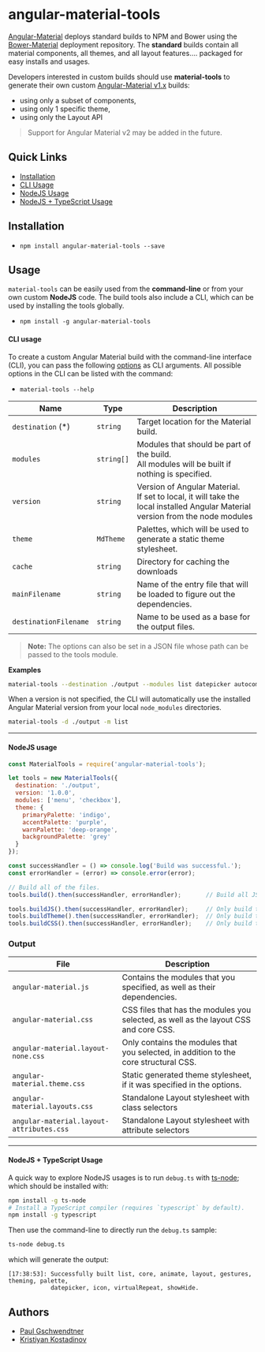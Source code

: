 # angular-material-tools

[Angular-Material](http://github.com/angular/material) deploys standard builds to NPM and Bower using the [Bower-Material](http://github.com/angular/bower-material) deployment repository. The **standard** builds contain all material components, all themes, and all layout features.... packaged for easy installs and usages.

Developers interested in custom builds should use **material-tools** to generate their own custom [Angular-Material v1.x](http://github.com/angular/material) builds:

*  using only a subset of components, 
*  using only 1 specific theme, 
*  using only the Layout API

> Support for Angular Material v2 may be added in the future.

## Quick Links
- [Installation](#installation)
- [CLI Usage](#cli-usage)
- [NodeJS Usage](#nodejs-usage)
- [NodeJS + TypeScript Usage](#ts-usage)

## Installation

- `npm install angular-material-tools --save`

## Usage

`material-tools` can be easily used from the **command-line** or from your own custom **NodeJS** code. The build tools also include a CLI, which can be used by installing the tools globally.
- `npm install -g angular-material-tools`

#### CLI usage


To create a custom Angular Material build with the command-line interface (CLI), you can pass the following [options](#options) as CLI arguments. All possible options in the CLI can be listed with the command:

  - `material-tools --help`

|          Name           |    Type    |                             Description                                    |
| ----------------------- | ---------- | -------------------------------------------------------------------------- |
| `destination` (*)       | `string`   | Target location for the Material build.                                    |
| `modules`               | `string[]` | Modules that should be part of the build.<br/> All modules will be built if nothing is specified.                                                                                                          |
| `version`               | `string`   | Version of Angular Material.<br/> If set to local, it will take the local installed Angular Material version from the node modules                                                                              |
| `theme`                 | `MdTheme`  | Palettes, which will be used to generate a static theme stylesheet.        |
| `cache`                 | `string`   | Directory for caching the downloads                                        |
| `mainFilename`          | `string`   | Name of the entry file that will be loaded to figure out the dependencies. |
| `destinationFilename`   | `string`   | Name to be used as a base for the output files.                            |

> **Note:** The options can also be set in a JSON file whose path can be passed to the tools module.


**Examples**
```bash
material-tools --destination ./output --modules list datepicker autocomplete --version 1.0.0
```

When a version is not specified, the CLI will automatically use the installed Angular Material version from your local `node_modules` directories.
```bash
material-tools -d ./output -m list
```

----

#### NodeJS usage

```js
const MaterialTools = require('angular-material-tools');

let tools = new MaterialTools({
  destination: './output',
  version: '1.0.0',
  modules: ['menu', 'checkbox'],
  theme: {
    primaryPalette: 'indigo',
    accentPalette: 'purple',
    warnPalette: 'deep-orange',
    backgroundPalette: 'grey'
  }
});

const successHandler = () => console.log('Build was successful.');
const errorHandler = (error) => console.error(error);

// Build all of the files.
tools.build().then(successHandler, errorHandler);       // Build all JS/CSS/themes

tools.buildJS().then(successHandler, errorHandler);     // Only build the JS.
tools.buildTheme().then(successHandler, errorHandler);  // Only build the theme.
tools.buildCSS().then(successHandler, errorHandler);    // Only build the CSS
```


### Output
|                   File                   |                                   Description                                        |
| ---------------------------------------- | ------------------------------------------------------------------------------------ |
| `angular-material.js`                    | Contains the modules that you specified, as well as their dependencies.              |
| `angular-material.css`                   | CSS files that has the modules you selected, as well as the layout CSS and core CSS. |
| `angular-material.layout-none.css`       | Only contains the modules that you selected, in addition to the core structural CSS. |
| `angular-material.theme.css`             | Static generated theme stylesheet, if it was specified in the options.               |
| `angular-material.layouts.css`           | Standalone Layout stylesheet with class selectors                                    |
| `angular-material.layout-attributes.css` | Standalone Layout stylesheet with attribute selectors                                |

----

#### NodeJS + TypeScript Usage

A quick way to explore NodeJS usages is to run `debug.ts` with [ts-node](https://github.com/TypeStrong/ts-node); which should be installed with:

```bash
npm install -g ts-node
# Install a TypeScript compiler (requires `typescript` by default).
npm install -g typescript
```

Then use the command-line to directly run the `debug.ts` sample:

```bash
ts-node debug.ts
```

which will generate the output:

```console
[17:38:53]: Successfully built list, core, animate, layout, gestures, theming, palette, 
            datepicker, icon, virtualRepeat, showHide.
```


## Authors
* [Paul Gschwendtner](https://github.com/DevVersion)
* [Kristiyan Kostadinov](https://github.com/crisbeto)
